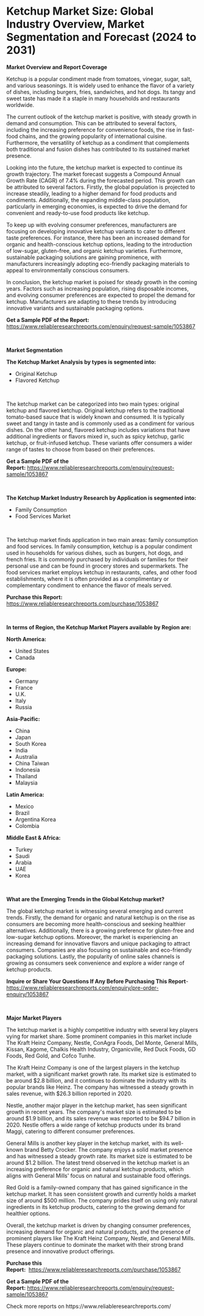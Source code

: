 <p><h1>Ketchup Market Size: Global Industry Overview, Market Segmentation and Forecast (2024 to 2031)</h1></p><p><strong>Market Overview and Report Coverage</strong></p>
<p><p>Ketchup is a popular condiment made from tomatoes, vinegar, sugar, salt, and various seasonings. It is widely used to enhance the flavor of a variety of dishes, including burgers, fries, sandwiches, and hot dogs. Its tangy and sweet taste has made it a staple in many households and restaurants worldwide.</p><p>The current outlook of the ketchup market is positive, with steady growth in demand and consumption. This can be attributed to several factors, including the increasing preference for convenience foods, the rise in fast-food chains, and the growing popularity of international cuisine. Furthermore, the versatility of ketchup as a condiment that complements both traditional and fusion dishes has contributed to its sustained market presence.</p><p>Looking into the future, the ketchup market is expected to continue its growth trajectory. The market forecast suggests a Compound Annual Growth Rate (CAGR) of 7.4% during the forecasted period. This growth can be attributed to several factors. Firstly, the global population is projected to increase steadily, leading to a higher demand for food products and condiments. Additionally, the expanding middle-class population, particularly in emerging economies, is expected to drive the demand for convenient and ready-to-use food products like ketchup.</p><p>To keep up with evolving consumer preferences, manufacturers are focusing on developing innovative ketchup variants to cater to different taste preferences. For instance, there has been an increased demand for organic and health-conscious ketchup options, leading to the introduction of low-sugar, gluten-free, and organic ketchup varieties. Furthermore, sustainable packaging solutions are gaining prominence, with manufacturers increasingly adopting eco-friendly packaging materials to appeal to environmentally conscious consumers.</p><p>In conclusion, the ketchup market is poised for steady growth in the coming years. Factors such as increasing population, rising disposable incomes, and evolving consumer preferences are expected to propel the demand for ketchup. Manufacturers are adapting to these trends by introducing innovative variants and sustainable packaging options.</p></p>
<p><strong>Get a Sample PDF of the Report:</strong> <a href="https://www.reliableresearchreports.com/enquiry/request-sample/1053867">https://www.reliableresearchreports.com/enquiry/request-sample/1053867</a></p>
<p>&nbsp;</p>
<p><strong>Market Segmentation</strong></p>
<p><strong>The Ketchup Market Analysis by types is segmented into:</strong></p>
<p><ul><li>Original Ketchup</li><li>Flavored Ketchup</li></ul></p>
<p>&nbsp;</p>
<p><p>The ketchup market can be categorized into two main types: original ketchup and flavored ketchup. Original ketchup refers to the traditional tomato-based sauce that is widely known and consumed. It is typically sweet and tangy in taste and is commonly used as a condiment for various dishes. On the other hand, flavored ketchup includes variations that have additional ingredients or flavors mixed in, such as spicy ketchup, garlic ketchup, or fruit-infused ketchup. These variants offer consumers a wider range of tastes to choose from based on their preferences.</p></p>
<p><strong>Get a Sample PDF of the Report:</strong>&nbsp;<a href="https://www.reliableresearchreports.com/enquiry/request-sample/1053867">https://www.reliableresearchreports.com/enquiry/request-sample/1053867</a></p>
<p>&nbsp;</p>
<p><strong>The Ketchup Market Industry Research by Application is segmented into:</strong></p>
<p><ul><li>Family Consumption</li><li>Food Services Market</li></ul></p>
<p>&nbsp;</p>
<p><p>The ketchup market finds application in two main areas: family consumption and food services. In family consumption, ketchup is a popular condiment used in households for various dishes, such as burgers, hot dogs, and french fries. It is commonly purchased by individuals or families for their personal use and can be found in grocery stores and supermarkets. The food services market employs ketchup in restaurants, cafes, and other food establishments, where it is often provided as a complimentary or complementary condiment to enhance the flavor of meals served.</p></p>
<p><strong>Purchase this Report:</strong>&nbsp; <a href="https://www.reliableresearchreports.com/purchase/1053867">https://www.reliableresearchreports.com/purchase/1053867</a></p>
<p>&nbsp;</p>
<p><strong>In terms of Region, the Ketchup Market Players available by Region are:</strong></p>
<p>
    <p> <strong> North America: </strong>
        <ul>
            <li>United States</li>
            <li>Canada</li>
        </ul>
        </p> 
    <p> <strong> Europe: </strong>
        <ul>
            <li>Germany</li>
            <li>France</li>
            <li>U.K.</li>
            <li>Italy</li>
            <li>Russia</li>
        </ul>
        </p> 
    <p> <strong> Asia-Pacific: </strong>
        <ul>
            <li>China</li>
            <li>Japan</li>
            <li>South Korea</li>
            <li>India</li>
            <li>Australia</li>
            <li>China Taiwan</li>
            <li>Indonesia</li>
            <li>Thailand</li>
            <li>Malaysia</li>
        </ul>
        </p> 
    <p> <strong> Latin America: </strong>
        <ul>
            <li>Mexico</li>
            <li>Brazil</li>
            <li>Argentina Korea</li>
            <li>Colombia</li>
        </ul>
        </p> 
    <p> <strong> Middle East & Africa: </strong>
        <ul>
            <li>Turkey</li>
            <li>Saudi</li>
            <li>Arabia</li>
            <li>UAE</li>
            <li>Korea</li>
        </ul>
    </p>
    </p>
<p>&nbsp;</p>
<p><strong>What are the Emerging Trends in the Global Ketchup market?</strong></p>
<p><p>The global ketchup market is witnessing several emerging and current trends. Firstly, the demand for organic and natural ketchup is on the rise as consumers are becoming more health-conscious and seeking healthier alternatives. Additionally, there is a growing preference for gluten-free and low-sugar ketchup options. Moreover, the market is experiencing an increasing demand for innovative flavors and unique packaging to attract consumers. Companies are also focusing on sustainable and eco-friendly packaging solutions. Lastly, the popularity of online sales channels is growing as consumers seek convenience and explore a wider range of ketchup products.</p></p>
<p><strong>Inquire or Share Your Questions If Any Before Purchasing This Report</strong>- <a href="https://www.reliableresearchreports.com/enquiry/pre-order-enquiry/1053867">https://www.reliableresearchreports.com/enquiry/pre-order-enquiry/1053867</a></p>
<p>&nbsp;</p>
<p><strong>Major Market Players</strong></p>
<p><p>The ketchup market is a highly competitive industry with several key players vying for market share. Some prominent companies in this market include The Kraft Heinz Company, Nestle, ConAgra Foods, Del Monte, General Mills, Kissan, Kagome, Chalkis Health Industry, Organicville, Red Duck Foods, GD Foods, Red Gold, and Cofco Tunhe.</p><p>The Kraft Heinz Company is one of the largest players in the ketchup market, with a significant market growth rate. Its market size is estimated to be around $2.8 billion, and it continues to dominate the industry with its popular brands like Heinz. The company has witnessed a steady growth in sales revenue, with $26.3 billion reported in 2020.</p><p>Nestle, another major player in the ketchup market, has seen significant growth in recent years. The company's market size is estimated to be around $1.9 billion, and its sales revenue was reported to be $94.7 billion in 2020. Nestle offers a wide range of ketchup products under its brand Maggi, catering to different consumer preferences.</p><p>General Mills is another key player in the ketchup market, with its well-known brand Betty Crocker. The company enjoys a solid market presence and has witnessed a steady growth rate. Its market size is estimated to be around $1.2 billion. The latest trend observed in the ketchup market is an increasing preference for organic and natural ketchup products, which aligns with General Mills' focus on natural and sustainable food offerings.</p><p>Red Gold is a family-owned company that has gained significance in the ketchup market. It has seen consistent growth and currently holds a market size of around $500 million. The company prides itself on using only natural ingredients in its ketchup products, catering to the growing demand for healthier options.</p><p>Overall, the ketchup market is driven by changing consumer preferences, increasing demand for organic and natural products, and the presence of prominent players like The Kraft Heinz Company, Nestle, and General Mills. These players continue to dominate the market with their strong brand presence and innovative product offerings.</p></p>
<p><strong>Purchase this Report:</strong>&nbsp;&nbsp;<a href="https://www.reliableresearchreports.com/purchase/1053867">https://www.reliableresearchreports.com/purchase/1053867</a></p>
<p></p>
<p><strong>Get a Sample PDF of the Report:</strong>&nbsp;<a href="https://www.reliableresearchreports.com/enquiry/request-sample/1053867">https://www.reliableresearchreports.com/enquiry/request-sample/1053867</a></p>
<p>Check more reports on https://www.reliableresearchreports.com/</p>